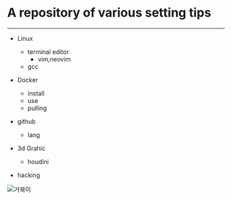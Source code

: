 # A repository of various setting tips
--------

* Linux
    - terminal editor 
        + vim,neovim
    - gcc 
    
* Docker
    - install
    - use
    - pulling
    
* github
    - lang
    
* 3d Grahic
    - houdini
* hacking

![거북이](https://images.chosun.com/resizer/ABoZlrLCzEdpKZxomxDoSkGLY_0=/1280x0/smart/cloudfront-ap-northeast-1.images.arcpublishing.com/chosun/JNA4MQKSONGMFMSGUAYJBXYQUA.jpg)